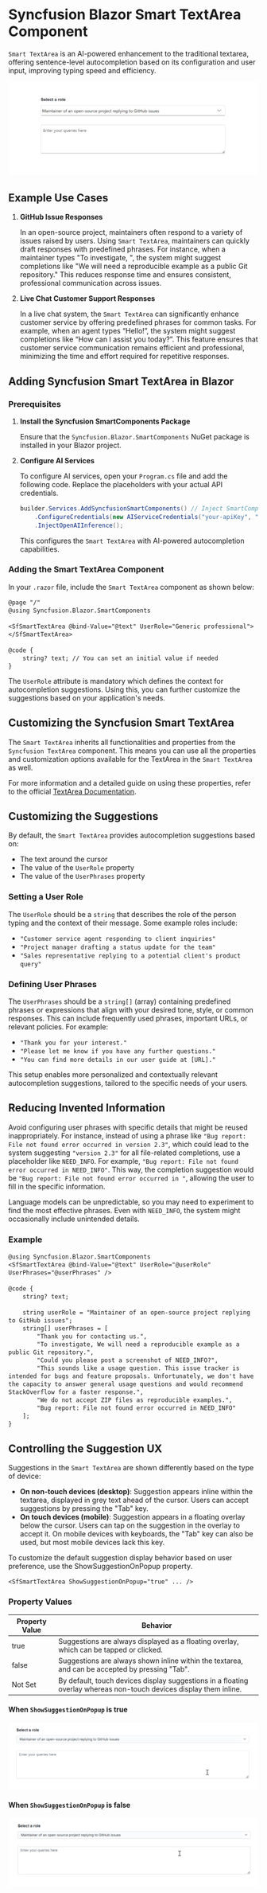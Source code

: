 # Syncfusion Blazor Smart TextArea Component

`Smart TextArea` is an AI-powered enhancement to the traditional textarea, offering sentence-level autocompletion based on its configuration and user input, improving typing speed and efficiency.

![Gif image of Smart TextArea component](../../../wwwroot/gif-images/smart-textarea/smart-textarea.gif)

## Example Use Cases

1. **GitHub Issue Responses**

   In an open-source project, maintainers often respond to a variety of issues raised by users. Using `Smart TextArea`, maintainers can quickly draft responses with predefined phrases. For instance, when a maintainer types "To investigate, ", the system might suggest completions like "We will need a reproducible example as a public Git repository." This reduces response time and ensures consistent, professional communication across issues.

2. **Live Chat Customer Support Responses**
   
   In a live chat system, the `Smart TextArea` can significantly enhance customer service by offering predefined phrases for common tasks. For example, when an agent types “Hello!”, the system might suggest completions like “How can I assist you today?”. This feature ensures that customer service communication remains efficient and professional, minimizing the time and effort required for repetitive responses.

## Adding Syncfusion Smart TextArea in Blazor

### Prerequisites

1. **Install the Syncfusion SmartComponents Package**

   Ensure that the `Syncfusion.Blazor.SmartComponents` NuGet package is installed in your Blazor project.

2. **Configure AI Services**

   To configure AI services, open your `Program.cs` file and add the following code. Replace the placeholders with your actual API credentials.

   ```csharp
   builder.Services.AddSyncfusionSmartComponents() // Inject SmartComponents
       .ConfigureCredentials(new AIServiceCredentials("your-apiKey", "your-deploymentName", "your-endpoint")) 
       .InjectOpenAIInference();
   ```

   This configures the `Smart TextArea` with AI-powered autocompletion capabilities.

### Adding the Smart TextArea Component

In your `.razor` file, include the `Smart TextArea` component as shown below:

```razor
@page "/"
@using Syncfusion.Blazor.SmartComponents

<SfSmartTextArea @bind-Value="@text" UserRole="Generic professional"></SfSmartTextArea>

@code {
    string? text; // You can set an initial value if needed
}
```

The `UserRole` attribute is mandatory which defines the context for autocompletion suggestions. Using this, you can further customize the suggestions based on your application's needs.

## Customizing the Syncfusion Smart TextArea

The `Smart TextArea` inherits all functionalities and properties from the `Syncfusion TextArea` component. This means you can use all the properties and customization options available for the TextArea in the `Smart TextArea` as well.

For more information and a detailed guide on using these properties, refer to the official [TextArea Documentation](https://blazor.syncfusion.com/documentation/textarea/getting-started).

## Customizing the Suggestions

By default, the `Smart TextArea` provides autocompletion suggestions based on:

- The text around the cursor
- The value of the `UserRole` property
- The value of the `UserPhrases` property

### Setting a User Role

The `UserRole` should be a `string` that describes the role of the person typing and the context of their message. Some example roles include:

- `"Customer service agent responding to client inquiries"`
- `"Project manager drafting a status update for the team"`
- `"Sales representative replying to a potential client's product query"`

### Defining User Phrases

The `UserPhrases` should be a `string[]` (array) containing predefined phrases or expressions that align with your desired tone, style, or common responses. This can include frequently used phrases, important URLs, or relevant policies. For example:

- `"Thank you for your interest."`
- `"Please let me know if you have any further questions."`
- `"You can find more details in our user guide at [URL]."`

This setup enables more personalized and contextually relevant autocompletion suggestions, tailored to the specific needs of your users.

## Reducing Invented Information

Avoid configuring user phrases with specific details that might be reused inappropriately. For instance, instead of using a phrase like `"Bug report: File not found error occurred in version 2.3"`, which could lead to the system suggesting `"version 2.3"` for all file-related completions, use a placeholder like `NEED_INFO`. For example, `"Bug report: File not found error occurred in NEED_INFO"`. This way, the completion suggestion would be `"Bug report: File not found error occurred in "`, allowing the user to fill in the specific information.

Language models can be unpredictable, so you may need to experiment to find the most effective phrases. Even with `NEED_INFO`, the system might occasionally include unintended details.

### Example

```razor
@using Syncfusion.Blazor.SmartComponents
<SfSmartTextArea @bind-Value="@text" UserRole="@userRole" UserPhrases="@userPhrases" />

@code {
    string? text;

    string userRole = "Maintainer of an open-source project replying to GitHub issues";
    string[] userPhrases = [
        "Thank you for contacting us.",
        "To investigate, We will need a reproducible example as a public Git repository.",
        "Could you please post a screenshot of NEED_INFO?",
        "This sounds like a usage question. This issue tracker is intended for bugs and feature proposals. Unfortunately, we don't have the capacity to answer general usage questions and would recommend StackOverflow for a faster response.",
        "We do not accept ZIP files as reproducible examples.",
        "Bug report: File not found error occurred in NEED_INFO"
    ];
}
```

## Controlling the Suggestion UX

Suggestions in the `Smart TextArea` are shown differently based on the type of device:

- **On non-touch devices (desktop)**: Suggestion appears inline within the textarea, displayed in grey text ahead of the cursor. Users can accept suggestions by pressing the "Tab" key.
- **On touch devices (mobile)**: Suggestion appears in a floating overlay below the cursor. Users can tap on the suggestion in the overlay to accept it. On mobile devices with keyboards, the "Tab" key can also be used, but most mobile devices lack this key.

To customize the default suggestion display behavior based on user preference, use the ShowSuggestionOnPopup property.

```razor
<SfSmartTextArea ShowSuggestionOnPopup="true" ... />
```

### Property Values

<table>
  <thead>
    <tr>
      <th>Property Value</th>
      <th>Behavior</th>
    </tr>
  </thead>
  <tbody>
    <tr>
      <td>true</td>
      <td>Suggestions are always displayed as a floating overlay, which can be tapped or clicked.</td>
    </tr>
    <tr>
      <td>false</td>
      <td>Suggestions are always shown inline within the textarea, and can be accepted by pressing "Tab".</td>
    </tr>
    <tr>
      <td>Not Set</td>
      <td>By default, touch devices display suggestions in a floating overlay whereas non-touch devices display them inline.</td>
    </tr>
  </tbody>
</table>

#### When `ShowSuggestionOnPopup` is true

![Gif image of ShowSuggestionOnPopup is true](../../../wwwroot/gif-images/smart-textarea/suggestion-onpopup.gif)

#### When `ShowSuggestionOnPopup` is false

![Gif image of ShowSuggestionOnPopup is false](../../../wwwroot/gif-images/smart-textarea/suggestion-inline.gif)
